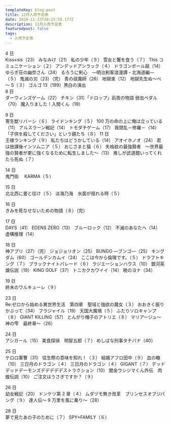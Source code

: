 ```yaml
---
templateKey: blog-post
title: 12月入荷予定表
date: 2020-11-23T20:23:59.177Z
description: 12月入荷予定表
featuredpost: false
tags:
  - 入荷予定表
---
```


4 日 \
Kiss×sis（23）
みなみけ（21）
私の少年（９）
雪女と蟹を食う（７）
This コミュニケーション（２）
アンデッドアンラック（４）
ドラゴンボール超（14）
ゆらぎ荘の幽奈さん（24）
るろうに剣心　―明治剣客浪漫譚・北海道編―（５）
鬼滅の刃（23）（完）
青の祓魔師（26）
地獄楽（12）
地獄先生ぬ～べ～ S（３）
ゴルゴ 13（199）黒白の演出
\
8 日 \
ダーウィンズゲーム（22）
チキン（31）「ドロップ」前夜の物語
弱虫ペダル（70）
魔入りました！入間くん（19）

9 日 \
寄生獣リバーシ（６）
ライドンキング（５）
100 万の命の上に俺は立っている（11）
アルスラーン戦記（14）
トモダチゲーム（17）
我間乱－修羅－（14）
「子供を殺してください」という親たち（８）
11 日 \
王様ランキング（９）
私たちはどうかしている（14）
アオイホノオ（24）
君は放課後インソムニア（５）
おじさまと猫（６）
失格紋の最強賢者　～世界最強の賢者が更に強くなるために転生しました～（13）
推しが武道館いってくれたら死ぬ（７）

14 日 \
鬼門街　 KARMA（５）

15 日 \
北北西に曇と往け（５）
淡海乃海　水面が揺れる時（５）

16 日 \
きみを死なせないための物語（８）（完）

17 日 \
DAYS（41）
EDENS ZERO（13）
ブルーロック（12）
不滅のあなたへ（14）
虚構推理（14）

18 日 \
神アプリ（27）（完）
ジョジョリオン（25）
BUNGO ―ブンゴ―（25）
キングダム（60）
ゴールデンカムイ（24）
ここは今から倫理です。（５）
ドラフトキング（７）
ブラックナイトパレード（６）
ラジエーションハウス（10）
銀河英雄伝説（19）
KING GOLF（37）
トニカクカワイイ（14）
暁のヨナ（34）

19 日 \
終末のワルキューレ（９）

23 日 \
Re:ゼロから始める異世界生活　第四章　聖域と強欲の魔女（３）
おおきく振りかぶって（34）
フラジャイル（19）
天国大魔境（５）
ふたりソロキャンプ（８）
GIANT KILLING（57）
とんがり帽子のアトリエ（８）
マリアージュ～神の雫　最終章～（26）

24 日 \
アシガール（15）
美食探偵　明智五郎（７）
めしばな刑事タチバナ（40）

25 日 \
ケロロ軍曹（31）
往生際の意味を知れ！（３）
結婚アフロ田中（９）
血の轍（10）
三日月のドラゴン（４）
三日月のドラゴン（４）
GIGANT（７）
デッドデッドデーモンズデデデデデストラクション（10）
闇金ウシジマくん外伝　肉蝮伝説（10）
ご注文はうさぎですか？（９）

26 日 \
幼女戦記（20）
ドンケツ第 2 章（４）
ムダヅモ無き改革　プリンセスオブジパング（９）
達人伝～ 9 万里を風に乗り～（28）

28 日 \
夢で見たあの子のために（７）
SPY×FAMILY（６）
